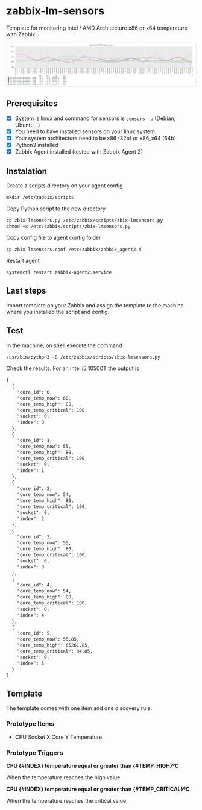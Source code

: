 # zabbix-lm-sensors

Template for monitoring Intel / AMD Architecture x86 or x64 temperature with Zabbix.

![screenshot](images/zabbix-template-lmsensors-graph-Intel-i5-10500T.png)

## Prerequisites

- [x] System is linux and command for sensors is `sensors -u` (Debian, Ubuntu...)
- [x] You need to have installed sensors on your linux system.
- [x] Your system architecture need to be x86 (32b) or x86_x64 (64b)
- [x] Python3 installed
- [x] Zabbix Agent installed (tested with Zabbix Agent 2)

## Instalation

Create a scripts directory on your agent config

```
mkdir /etc/zabbix/scripts
```

Copy Python script to the new directory

```
cp zbix-lmsensors.py /etc/zabbix/scripts/zbix-lmsensors.py
chmod +x /etc/zabbix/scripts/zbix-lmsensors.py
```

Copy config file to agent config folder

```
cp zbix-lmsensors.conf /etc/zabbix/zabbix_agent2.d
```

Restart agent

```
systemctl restart zabbix-agent2.service
```

## Last steps

Import template on your Zabbix and assign the template to the machine where you installed the script and config.

## Test

In the machine, on shell execute the command

```
/usr/bin/python3 -B /etc/zabbix/scripts/zbix-lmsensors.py
```

Check the results. For an Intel i5 10500T the output is 

```
[
  {
    "core_id": 0,
    "core_temp_now": 60,
    "core_temp_high": 80,
    "core_temp_critical": 100,
    "socket": 0,
    "index": 0
  },
  {
    "core_id": 1,
    "core_temp_now": 55,
    "core_temp_high": 80,
    "core_temp_critical": 100,
    "socket": 0,
    "index": 1
  },
  {
    "core_id": 2,
    "core_temp_now": 54,
    "core_temp_high": 80,
    "core_temp_critical": 100,
    "socket": 0,
    "index": 2
  },
  {
    "core_id": 3,
    "core_temp_now": 55,
    "core_temp_high": 80,
    "core_temp_critical": 100,
    "socket": 0,
    "index": 3
  },
  {
    "core_id": 4,
    "core_temp_now": 54,
    "core_temp_high": 80,
    "core_temp_critical": 100,
    "socket": 0,
    "index": 4
  },
  {
    "core_id": 5,
    "core_temp_now": 55.85,
    "core_temp_high": 65261.85,
    "core_temp_critical": 94.85,
    "socket": 0,
    "index": 5
  }
]
```

## Template

The template comes with one item and one discovery rule.

### Prototype Items

- CPU Socket X Core Y Temperature

### Prototype Triggers

**CPU {#INDEX} temperature equal or greater than {#TEMP_HIGH}ºC**

When the temperature reaches the high value

**CPU {#INDEX} temperature equal or greater than {#TEMP_CRITICAL}ºC**

When the temperature reaches the critical value


